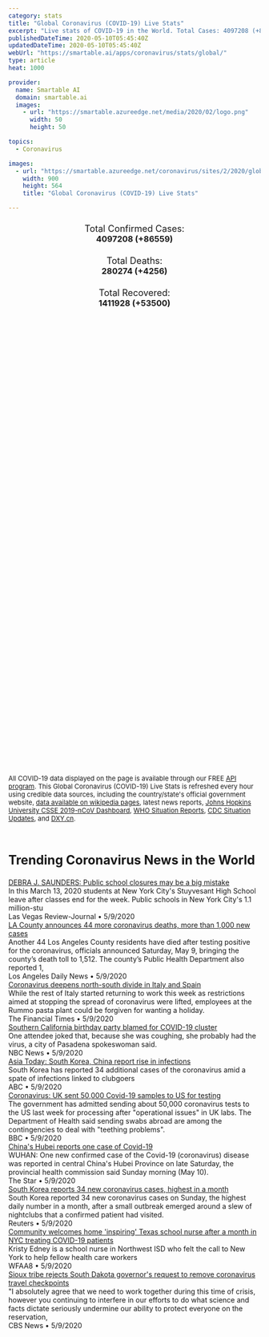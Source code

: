 ```yaml
---
category: stats
title: "Global Coronavirus (COVID-19) Live Stats"
excerpt: "Live stats of COVID-19 in the World. Total Cases: 4097208 (+86559), Deaths: 280274 (+4256), Recoveries: 1411928(+53500)."
publishedDateTime: 2020-05-10T05:45:40Z
updatedDateTime: 2020-05-10T05:45:40Z
webUrl: "https://smartable.ai/apps/coronavirus/stats/global/"
type: article
heat: 1000

provider:
  name: Smartable AI
  domain: smartable.ai
  images:
    - url: "https://smartable.azureedge.net/media/2020/02/logo.png"
      width: 50
      height: 50

topics:
  - Coronavirus

images:
  - url: "https://smartable.azureedge.net/coronavirus/sites/2/2020/global.jpg"
    width: 900
    height: 564
    title: "Global Coronavirus (COVID-19) Live Stats"

---
```

<div class="total-stats" style="text-align: center;">
    <h3>
	    <div style="font-size: 18px; font-weight: 400;">Total Confirmed Cases:</div>
	    4097208 (<span class='red'>+86559</span>)
    </h3>
    <h3>
	    <div style="font-size: 18px; font-weight: 400;">Total Deaths:</div>
	    280274 (<span class='red'>+4256</span>)
    </h3>
    <h3>
	    <div style="font-size: 18px; font-weight: 400;">Total Recovered:</div>
	    1411928 (<span class='green'>+53500</span>)
    </h3>
</div>

<script type="text/javascript" src="https://www.gstatic.com/charts/loader.js"></script>

<div id="time_series_chart" style="width: 100%; height: 400px;"></div>
<script type="text/javascript">
  google.charts.load('current', {'packages':['corechart']});
  google.charts.setOnLoadCallback(drawChart);
  function drawChart() {
    var data = google.visualization.arrayToDataTable([
      ['Date', 'Total Cases', 'Total Deaths', 'Total Recovered'],
      ['1/22/2020', 554, 17, 28],['1/23/2020', 653, 18, 30],['1/24/2020', 941, 26, 36],['1/25/2020', 1434, 42, 39],['1/26/2020', 2118, 56, 52],['1/27/2020', 2927, 82, 61],['1/28/2020', 5578, 131, 107],['1/29/2020', 6166, 133, 126],['1/30/2020', 8233, 171, 143],['1/31/2020', 9927, 213, 222],['2/1/2020', 12037, 259, 284],['2/2/2020', 16787, 362, 471],['2/3/2020', 19881, 426, 623],['2/4/2020', 23892, 492, 852],['2/5/2020', 27635, 564, 1121],['2/6/2020', 30794, 634, 1487],['2/7/2020', 34391, 719, 2011],['2/8/2020', 37120, 806, 2614],['2/9/2020', 40150, 906, 3244],['2/10/2020', 42762, 1013, 3944],['2/11/2020', 44802, 1113, 4683],['2/12/2020', 45221, 1118, 5151],['2/13/2020', 60368, 1371, 6295],['2/14/2020', 66885, 1523, 8054],['2/15/2020', 69030, 1666, 9395],['2/16/2020', 71224, 1770, 10865],['2/17/2020', 73258, 1868, 12583],['2/18/2020', 75136, 2007, 14352],['2/19/2020', 75639, 2122, 16121],['2/20/2020', 76197, 2247, 18178],['2/21/2020', 76819, 2251, 18890],['2/22/2020', 78572, 2458, 22886],['2/23/2020', 78958, 2469, 23394],['2/24/2020', 79561, 2629, 25228],['2/25/2020', 80406, 2708, 27906],['2/26/2020', 81379, 2770, 30387],['2/27/2020', 82736, 2814, 33280],['2/28/2020', 84102, 2872, 36714],['2/29/2020', 85999, 2941, 39785],['3/1/2020', 88356, 2996, 42719],['3/2/2020', 90293, 3085, 45605],['3/3/2020', 92824, 3160, 48231],['3/4/2020', 95097, 3254, 51173],['3/5/2020', 97859, 3348, 53799],['3/6/2020', 101759, 3460, 55867],['3/7/2020', 105796, 3558, 58361],['3/8/2020', 109758, 3802, 60714],['3/9/2020', 113471, 3988, 62514],['3/10/2020', 118139, 4262, 64406],['3/11/2020', 125774, 4611, 67010],['3/12/2020', 134155, 4976, 69079],['3/13/2020', 145731, 5436, 72505],['3/14/2020', 156873, 5839, 75893],['3/15/2020', 168668, 6516, 77708],['3/16/2020', 182807, 7171, 79832],['3/17/2020', 198674, 7989, 82706],['3/18/2020', 219190, 8966, 85729],['3/19/2020', 245687, 10047, 88425],['3/20/2020', 276386, 11419, 91929],['3/21/2020', 308268, 13073, 95621],['3/22/2020', 339251, 14721, 99048],['3/23/2020', 381628, 16555, 101556],['3/24/2020', 423197, 18924, 108468],['3/25/2020', 472164, 21316, 114588],['3/26/2020', 533644, 24090, 122334],['3/27/2020', 597501, 27375, 131107],['3/28/2020', 665002, 30854, 139541],['3/29/2020', 737292, 34525, 148096],['3/30/2020', 798302, 38268, 160899],['3/31/2020', 869454, 42725, 172531],['4/1/2020', 952771, 47787, 194713],['4/2/2020', 1031327, 53664, 211805],['4/3/2020', 1113671, 59390, 226513],['4/4/2020', 1194673, 65238, 246752],['4/5/2020', 1267735, 69973, 262634],['4/6/2020', 1338712, 75318, 284387],['4/7/2020', 1414326, 82609, 300646],['4/8/2020', 1500008, 88960, 328788],['4/9/2020', 1585405, 96185, 355165],['4/10/2020', 1680140, 103299, 377401],['4/11/2020', 1756993, 109372, 404474],['4/12/2020', 1854028, 114771, 435166],['4/13/2020', 1924537, 120225, 457636],['4/14/2020', 1999887, 127273, 493610],['4/15/2020', 2080939, 135079, 510922],['4/16/2020', 2176752, 143552, 548174],['4/17/2020', 2266531, 154821, 566644],['4/18/2020', 2343146, 161474, 593739],['4/19/2020', 2421344, 165969, 620803],['4/20/2020', 2495422, 171256, 647153],['4/21/2020', 2568640, 178042, 681610],['4/22/2020', 2646686, 184795, 708870],['4/23/2020', 2734566, 191441, 737543],['4/24/2020', 2832547, 197889, 786066],['4/25/2020', 2926221, 203740, 833231],['4/26/2020', 2999132, 207389, 877022],['4/27/2020', 3069410, 212101, 916866],['4/28/2020', 3144395, 218224, 952107],['4/29/2020', 3223810, 228560, 995771],['4/30/2020', 3309963, 234269, 1033606],['5/1/2020', 3393481, 239302, 1070466],['5/2/2020', 3483205, 244858, 1110695],['5/3/2020', 3564075, 248556, 1142380],['5/4/2020', 3640979, 252726, 1183660],['5/5/2020', 3721548, 258245, 1218567],['5/6/2020', 3816803, 264918, 1277832],['5/7/2020', 3913723, 270537, 1317352],['5/8/2020', 4010649, 276018, 1358428],['5/9/2020', 4097208, 280274, 1411928],
    ]);
    var options = {
      curveType: 'none',
      chartArea: {'width': '80%', 'height': '80%'},
      legend: { position: 'top' },
      lineWidth: 5,
      colors: ['#f60109', '#444444', '#81B71F']
    };
    var chart = new google.visualization.LineChart(document.getElementById('time_series_chart'));
    chart.draw(data, options);
  }
</script>

<div id="geo_chart" style="width: 100%; height: 500px;"></div>
<script type="text/javascript">
  google.charts.load('current', {
    'packages':['geochart'],
    'mapsApiKey': 'AIzaSyDk1HhVhLaveyKrUhhHZ5YwzIpEcbdal6U'
  });
  google.charts.setOnLoadCallback(drawRegionsMap);
  function drawRegionsMap() {
    var data = google.visualization.arrayToDataTable([
      ['Location', 'Total Cases', 'Total Deaths'],
      ["Afghanistan", 4033, 115],["Albania", 856, 31],["Algeria", 5558, 494],["Andorra", 754, 48],["Angola", 43, 2],["Anguilla", 3, 0],["Antigua and Barbuda", 25, 3],["Argentina", 5776, 300],["Armenia", 3175, 44],["Aruba", 101, 3],["Australia", 6939, 97],["Austria", 15833, 615],["Azerbaijan", 2422, 31],["Bahamas", 92, 11],["Bahrain", 4774, 8],["Bangladesh", 13770, 214],["Barbados", 84, 7],["Belarus", 22052, 126],["Belgium", 52596, 8581],["Belize", 18, 2],["Benin", 284, 2],["Bermuda", 118, 7],["Bhutan", 7, 0],["Bolivia", 2437, 114],["Bosnia and Herzegovina", 2090, 102],["Botswana", 23, 1],["Brazil", 156061, 10656],["British Virgin Islands", 7, 1],["Brunei", 141, 1],["Bulgaria", 1921, 90],["Burkina Faso", 748, 48],["Burma", 178, 6],["Cabo Verde", 236, 2],["Cambodia", 122, 0],["Cameroon", 2274, 108],["Canada", 68920, 4823],["Cape Verde", 1, 0],["CAR", 1, 0],["Cayman Islands", 81, 1],["Central African Republic", 143, 0],["Chad", 322, 31],["Channel Islands", 545, 41],["Chile", 27219, 304],["China", 83992, 4637],["Colombia", 10495, 445],["Costa Rica", 780, 6],["Cote d'Ivoire", 1667, 21],["Croatia", 2176, 87],["Cruise Ship: Diamond Princess", 712, 13],["Cuba", 1754, 74],["Curacao", 16, 1],["Cyprus", 892, 15],["Czechia", 8095, 276],["Democratic Republic of the Congo", 937, 39],["Denmark", 10319, 526],["Djibouti", 1189, 3],["Dominica", 16, 0],["Dominican Republic", 9882, 385],["East Timor", 1, 0],["Ecuador", 30298, 1717],["Egypt", 8964, 514],["El Salvador", 889, 17],["Equatorial Guinea", 439, 4],["Eritrea", 39, 0],["Estonia", 1733, 60],["Eswatini", 163, 2],["Ethiopia", 210, 5],["Faeroe Islands", 187, 0],["Faroe Islands", 187, 0],["Fench Guiana", 5, 0],["Fiji", 18, 0],["Finland", 5880, 265],["France", 176658, 26310],["French Guiana", 144, 1],["French Polynesia", 60, 0],["Gabon", 661, 8],["Gambia", 20, 1],["Georgia", 626, 10],["Germany", 171324, 7549],["Ghana", 4263, 22],["Gibraltar", 146, 0],["Greece", 2710, 151],["Greenland", 11, 0],["Grenada", 21, 0],["Guadeloupe", 154, 13],["United States", 1337621, 79660],["Guatemala", 967, 24],["Guernsey", 1, 0],["Guinea", 2042, 11],["Guinea-Bissau", 641, 3],["Guyana", 97, 10],["Haiti", 151, 12],["Holy See", 12, 0],["Honduras", 1830, 108],["Hungary", 3213, 405],["Iceland", 1801, 10],["India", 62939, 2109],["Indonesia", 13645, 959],["Iran", 106220, 6589],["Iraq", 2679, 107],["Ireland", 22760, 1446],["Isle of Man", 329, 23],["Israel", 16454, 247],["Italy", 218268, 30395],["Jamaica", 498, 9],["Japan", 15663, 607],["Jersey", 2, 0],["Jordan", 522, 9],["Kazakhstan", 4975, 31],["Kenya", 649, 30],["Kosovo", 862, 28],["Kuwait", 7623, 49],["Kyrgyzstan", 1002, 12],["Laos", 19, 0],["Latvia", 930, 18],["Lebanon", 809, 26],["Liberia", 199, 20],["Libya", 64, 3],["Liechtenstein", 82, 1],["Lithuania", 1444, 49],["Luxembourg", 3877, 101],["Madagascar", 193, 0],["Malaysia", 6589, 108],["Maldives", 790, 3],["Mali", 692, 37],["Malta", 490, 5],["Martinique", 186, 14],["Mauritania", 8, 1],["Mauritius", 334, 10],["Mayotte", 988, 11],["Mexico", 33460, 3353],["Moldova", 4867, 161],["Monaco", 96, 4],["Mongolia", 42, 0],["Montenegro", 324, 8],["Montserrat", 11, 1],["Morocco", 5910, 186],["Mozambique", 87, 0],["MS Zaandam", 9, 2],["Myanmar", 178, 6],["Namibia", 16, 0],["Nepal", 110, 0],["Netherlands", 42382, 5422],["New Caledonia", 18, 0],["New Zealand", 1494, 21],["Nicaragua", 16, 5],["Niger", 815, 45],["Nigeria", 4151, 128],["North Macedonia", 1622, 91],["Norway", 8099, 219],["Oman", 3224, 17],["Pakistan", 29465, 639],["Palestine", 375, 4],["Panama", 8282, 237],["Papua New Guinea", 8, 0],["Paraguay", 689, 10],["Peru", 65015, 1814],["Philippines", 10610, 704],["Poland", 15651, 785],["Portugal", 27406, 1126],["Qatar", 21331, 13],["Republic of the Congo", 274, 10],["Reunion", 431, 0],["Romania", 15131, 939],["Russia", 198676, 1827],["Rwanda", 280, 0],["Saint Barthelemy", 6, 0],["Saint Kitts and Nevis", 15, 0],["Saint Lucia", 18, 0],["Saint Martin", 39, 3],["Saint Vincent and the Grenadines", 17, 0],["San Marino", 637, 41],["Saudi Arabia", 37136, 239],["Senegal", 1634, 17],["Serbia", 10032, 215],["Seychelles", 11, 0],["Singapore", 22460, 20],["Sint Maarten", 76, 15],["Slovakia", 1455, 26],["Slovenia", 1454, 101],["Somalia", 997, 48],["South Africa", 9420, 186],["South Korea", 10874, 256],["Spain", 262783, 26478],["Sri Lanka", 847, 9],["Sudan", 1164, 64],["Suriname", 10, 1],["Sweden", 25921, 3220],["Switzerland", 30251, 1830],["Syria", 47, 5],["Taiwan", 440, 6],["Tanzania", 509, 21],["Thailand", 3009, 56],["The Bahamas", 92, 11],["The Gambia", 20, 1],["Timor-Leste", 24, 0],["Togo", 153, 10],["Trinidad and Tobago", 116, 8],["Tunisia", 1032, 45],["Turkey", 137115, 3739],["Turks and Caicos", 12, 1],["Turks and Caicos Islands", 12, 1],["Uganda", 116, 0],["Ukraine", 14710, 376],["United Arab Emirates", 17417, 185],["United Kingdom", 215260, 31587],["Uruguay", 702, 18],["Uzbekistan", 2349, 10],["Venezuela", 402, 16],["Vietnam", 288, 0],["West Bank and Gaza", 495, 4],["Zambia", 252, 7],["Zimbabwe", 40, 4],["Sierra Leone", 291, 18],["Burundi", 15, 1],["Caribbean Netherlands", 6, 0],["Malawi", 56, 3],["Falkland Islands", 13, 0],["Western Sahara", 6, 0],["Saint Pierre Miquelon", 1, 0],["South Sudan", 120, 0],["Sao Tome and Principe", 208, 5],["Yemen", 34, 7],["Falkland Islands (Malvinas)", 13, 0],["Saint Pierre and Miquelon", 1, 0],["Tajikistan", 612, 20],["Comoros", 11, 1],
    ]);
    var options = {
      backgroundColor: {fill:'transparent',stroke:'#FFF' ,strokeWidth:0 }, 
      region: 'world', 
      resolution: 'countries',
      colorAxis: {
          colors: ['#ED9CA1', '#f60109', '#7A0109']
      }
    };
    var chart = new google.visualization.GeoChart(document.getElementById('geo_chart'));
    chart.draw(data, options);
  };
</script>

<div id="geo_table"></div>
<script type="text/javascript">
  google.charts.load('current', {'packages':['table']});
  google.charts.setOnLoadCallback(drawTable);
  function drawTable() {
    var data = new google.visualization.DataTable();
    data.addColumn('string', 'Location');
    data.addColumn('number', 'Total Cases');
    data.addColumn('number', 'New Cases');
    data.addColumn('number', 'Active Cases');
    data.addColumn('number', 'Total Deaths');
    data.addColumn('number', 'New Deaths');
    data.addColumn('number', 'Total Recovered');
    data.addRows([
      [{v:"Afghanistan", f:"Afghanistan"}, 4033, 255, 3416, 115, 6, 502],[{v:"Albania", f:"Albania"}, 856, 6, 198, 31, 0, 627],[{v:"Algeria", f:"Algeria"}, 5558, 189, 2518, 494, 6, 2546],[{v:"Andorra", f:"Andorra"}, 754, 2, 161, 48, 1, 545],[{v:"Angola", f:"Angola"}, 43, 0, 28, 2, 0, 13],[{v:"Anguilla", f:"Anguilla"}, 3, 0, 0, 0, 0, 3],[{v:"Antigua and Barbuda", f:"Antigua and Barbuda"}, 25, 0, 3, 3, 0, 19],[{v:"Argentina", f:"Argentina"}, 5776, 165, 3748, 300, 7, 1728],[{v:"Armenia", f:"Armenia"}, 3175, 146, 1864, 44, 1, 1267],[{v:"Aruba", f:"Aruba"}, 101, 0, 9, 3, 0, 89],[{v:"Australia", f:"<a href='https://smartable.ai/apps/coronavirus/stats/australia/'>Australia</a>"}, 6939, 12, 680, 97, 0, 6162],[{v:"Austria", f:"Austria"}, 15833, 59, 1290, 615, 1, 13928],[{v:"Azerbaijan", f:"Azerbaijan"}, 2422, 143, 771, 31, 3, 1620],[{v:"Bahamas", f:"Bahamas"}, 92, 0, 44, 11, 0, 37],[{v:"Bahrain", f:"Bahrain"}, 4774, 330, 2711, 8, 0, 2055],[{v:"Bangladesh", f:"Bangladesh"}, 13770, 636, 11142, 214, 8, 2414],[{v:"Barbados", f:"Barbados"}, 84, 1, 20, 7, 0, 57],[{v:"Belarus", f:"Belarus"}, 22052, 951, 15876, 126, 5, 6050],[{v:"Belgium", f:"Belgium"}, 52596, 585, 30604, 8581, 60, 13411],[{v:"Belize", f:"Belize"}, 18, 0, 0, 2, 0, 16],[{v:"Benin", f:"Benin"}, 284, 42, 220, 2, 0, 62],[{v:"Bermuda", f:"Bermuda"}, 118, 0, 47, 7, 0, 64],[{v:"Bhutan", f:"Bhutan"}, 7, 0, 2, 0, 0, 5],[{v:"Bolivia", f:"Bolivia"}, 2437, 171, 2065, 114, 8, 258],[{v:"Bosnia and Herzegovina", f:"Bosnia and Herzegovina"}, 2090, 20, 929, 102, 4, 1059],[{v:"Botswana", f:"Botswana"}, 23, 0, 10, 1, 0, 12],[{v:"Brazil", f:"Brazil"}, 156061, 9167, 83720, 10656, 639, 61685],[{v:"British Virgin Islands", f:"British Virgin Islands"}, 7, 0, 2, 1, 0, 4],[{v:"Brunei", f:"Brunei"}, 141, 0, 8, 1, 0, 132],[{v:"Bulgaria", f:"Bulgaria"}, 1921, 10, 1409, 90, 2, 422],[{v:"Burkina Faso", f:"Burkina Faso"}, 748, 4, 131, 48, 0, 569],[{v:"Burma", f:"Burma"}, 178, 1, 104, 6, 0, 68],[{v:"Cabo Verde", f:"Cabo Verde"}, 236, 6, 178, 2, 0, 56],[{v:"Cambodia", f:"Cambodia"}, 122, 0, 2, 0, 0, 120],[{v:"Cameroon", f:"Cameroon"}, 2274, 7, 934, 108, 0, 1232],[{v:"Canada", f:"<a href='https://smartable.ai/apps/coronavirus/stats/canada/'>Canada</a>"}, 68920, 1244, 55887, 4823, 126, 8210],[{v:"Cape Verde", f:"Cape Verde"}, 1, 0, 1, 0, 0, 0],[{v:"CAR", f:"CAR"}, 1, 0, 1, 0, 0, 0],[{v:"Cayman Islands", f:"Cayman Islands"}, 81, 0, 39, 1, 0, 41],[{v:"Central African Republic", f:"Central African Republic"}, 143, 0, 133, 0, 0, 10],[{v:"Chad", f:"Chad"}, 322, 62, 238, 31, 3, 53],[{v:"Channel Islands", f:"Channel Islands"}, 545, 0, 57, 41, 0, 447],[{v:"Chile", f:"Chile"}, 27219, 1247, 14248, 304, 10, 12667],[{v:"China", f:"<a href='https://smartable.ai/apps/coronavirus/stats/china/'>China</a>"}, 83992, 15, 0, 4637, 0, 79970],[{v:"Colombia", f:"Colombia"}, 10495, 444, 7481, 445, 17, 2569],[{v:"Costa Rica", f:"Costa Rica"}, 780, 7, 294, 6, 0, 480],[{v:"Cote d'Ivoire", f:"Cote d'Ivoire"}, 1667, 65, 877, 21, 1, 769],[{v:"Croatia", f:"Croatia"}, 2176, 15, 363, 87, 1, 1726],[{v:"Cruise Ship: Diamond Princess", f:"Cruise Ship: Diamond Princess"}, 712, 0, 54, 13, 0, 645],[{v:"Cuba", f:"Cuba"}, 1754, 13, 540, 74, 0, 1140],[{v:"Curacao", f:"Curacao"}, 16, 0, 1, 1, 0, 14],[{v:"Cyprus", f:"Cyprus"}, 892, 1, 476, 15, 0, 401],[{v:"Czechia", f:"Czechia"}, 8095, 18, 3372, 276, 3, 4447],[{v:"Democratic Republic of the Congo", f:"Democratic Republic of the Congo"}, 937, 0, 768, 39, 0, 130],[{v:"Denmark", f:"Denmark"}, 10319, 101, 1700, 526, 4, 8093],[{v:"Djibouti", f:"Djibouti"}, 1189, 54, 352, 3, 0, 834],[{v:"Dominica", f:"Dominica"}, 16, 0, 2, 0, 0, 14],[{v:"Dominican Republic", f:"Dominican Republic"}, 9882, 506, 6913, 385, 5, 2584],[{v:"East Timor", f:"East Timor"}, 1, 0, 1, 0, 0, 0],[{v:"Ecuador", f:"Ecuador"}, 30298, 0, 25148, 1717, 13, 3433],[{v:"Egypt", f:"Egypt"}, 8964, 488, 6448, 514, 11, 2002],[{v:"El Salvador", f:"El Salvador"}, 889, 105, 579, 17, 1, 293],[{v:"Equatorial Guinea", f:"Equatorial Guinea"}, 439, 0, 422, 4, 0, 13],[{v:"Eritrea", f:"Eritrea"}, 39, 0, 2, 0, 0, 37],[{v:"Estonia", f:"Estonia"}, 1733, 8, 926, 60, 4, 747],[{v:"Eswatini", f:"Eswatini"}, 163, 4, 147, 2, 0, 14],[{v:"Ethiopia", f:"Ethiopia"}, 210, 16, 108, 5, 1, 97],[{v:"Faeroe Islands", f:"Faeroe Islands"}, 187, 0, 0, 0, 0, 187],[{v:"Faroe Islands", f:"Faroe Islands"}, 187, 0, 0, 0, 0, 187],[{v:"Fench Guiana", f:"Fench Guiana"}, 5, 0, 5, 0, 0, 0],[{v:"Fiji", f:"Fiji"}, 18, 0, 4, 0, 0, 14],[{v:"Finland", f:"Finland"}, 5880, 142, 1615, 265, 5, 4000],[{v:"France", f:"<a href='https://smartable.ai/apps/coronavirus/stats/france/'>France</a>"}, 176658, 579, 94310, 26310, 80, 56038],[{v:"French Guiana", f:"French Guiana"}, 144, 3, 21, 1, 0, 122],[{v:"French Polynesia", f:"French Polynesia"}, 60, 0, 4, 0, 0, 56],[{v:"Gabon", f:"Gabon"}, 661, 41, 543, 8, 0, 110],[{v:"Gambia", f:"Gambia"}, 20, 0, 10, 1, 0, 9],[{v:"Georgia", f:"<a href='https://smartable.ai/apps/coronavirus/stats/us-ga/'>Georgia</a>"}, 626, 3, 319, 10, 0, 297],[{v:"Germany", f:"<a href='https://smartable.ai/apps/coronavirus/stats/germany/'>Germany</a>"}, 171324, 736, 20475, 7549, 39, 143300],[{v:"Ghana", f:"Ghana"}, 4263, 251, 3863, 22, 4, 378],[{v:"Gibraltar", f:"Gibraltar"}, 146, 0, 4, 0, 0, 142],[{v:"Greece", f:"Greece"}, 2710, 19, 1185, 151, 1, 1374],[{v:"Greenland", f:"Greenland"}, 11, 0, 0, 0, 0, 11],[{v:"Grenada", f:"Grenada"}, 21, 0, 8, 0, 0, 13],[{v:"Guadeloupe", f:"Guadeloupe"}, 154, 0, 37, 13, 0, 104],[{v:"United States", f:"<a href='https://smartable.ai/apps/coronavirus/stats/us/'>United States</a>"}, 1337621, 24630, 1029412, 79660, 1482, 228549],[{v:"Guatemala", f:"Guatemala"}, 967, 67, 839, 24, 0, 104],[{v:"Guernsey", f:"Guernsey"}, 1, 0, 1, 0, 0, 0],[{v:"Guinea", f:"Guinea"}, 2042, 33, 1333, 11, 0, 698],[{v:"Guinea-Bissau", f:"Guinea-Bissau"}, 641, 47, 613, 3, 1, 25],[{v:"Guyana", f:"Guyana"}, 97, 3, 52, 10, 0, 35],[{v:"Haiti", f:"Haiti"}, 151, 5, 122, 12, 0, 17],[{v:"Holy See", f:"Holy See"}, 12, 0, 10, 0, 0, 2],[{v:"Honduras", f:"Honduras"}, 1830, 59, 1527, 108, 1, 195],[{v:"Hungary", f:"Hungary"}, 3213, 0, 1904, 405, 0, 904],[{v:"Iceland", f:"Iceland"}, 1801, 0, 18, 10, 0, 1773],[{v:"India", f:"<a href='https://smartable.ai/apps/coronavirus/stats/india/'>India</a>"}, 62939, 3174, 41472, 2109, 123, 19358],[{v:"Indonesia", f:"Indonesia"}, 13645, 533, 10079, 959, 16, 2607],[{v:"Iran", f:"<a href='https://smartable.ai/apps/coronavirus/stats/iran/'>Iran</a>"}, 106220, 1529, 14567, 6589, 48, 85064],[{v:"Iraq", f:"Iraq"}, 2679, 76, 870, 107, 3, 1702],[{v:"Ireland", f:"Ireland"}, 22760, 219, 4204, 1446, 17, 17110],[{v:"Isle of Man", f:"Isle of Man"}, 329, 0, 35, 23, 0, 271],[{v:"Israel", f:"Israel"}, 16454, 18, 4831, 247, 2, 11376],[{v:"Italy", f:"<a href='https://smartable.ai/apps/coronavirus/stats/italy/'>Italy</a>"}, 218268, 1083, 84842, 30395, 194, 103031],[{v:"Jamaica", f:"Jamaica"}, 498, 8, 411, 9, 0, 78],[{v:"Japan", f:"<a href='https://smartable.ai/apps/coronavirus/stats/japan/'>Japan</a>"}, 15663, 88, 9150, 607, 17, 5906],[{v:"Jersey", f:"Jersey"}, 2, 0, 2, 0, 0, 0],[{v:"Jordan", f:"Jordan"}, 522, 14, 126, 9, 0, 387],[{v:"Kazakhstan", f:"Kazakhstan"}, 4975, 141, 3168, 31, 0, 1776],[{v:"Kenya", f:"Kenya"}, 649, 28, 412, 30, 1, 207],[{v:"Kosovo", f:"Kosovo"}, 862, 1, 212, 28, 1, 622],[{v:"Kuwait", f:"Kuwait"}, 7623, 415, 4952, 49, 2, 2622],[{v:"Kyrgyzstan", f:"Kyrgyzstan"}, 1002, 71, 315, 12, 0, 675],[{v:"Laos", f:"Laos"}, 19, 0, 6, 0, 0, 13],[{v:"Latvia", f:"Latvia"}, 930, 2, 448, 18, 0, 464],[{v:"Lebanon", f:"Lebanon"}, 809, 13, 549, 26, 0, 234],[{v:"Liberia", f:"Liberia"}, 199, 0, 100, 20, 0, 79],[{v:"Libya", f:"Libya"}, 64, 0, 37, 3, 0, 24],[{v:"Liechtenstein", f:"Liechtenstein"}, 82, 0, 26, 1, 0, 55],[{v:"Lithuania", f:"Lithuania"}, 1444, 8, 567, 49, 0, 828],[{v:"Luxembourg", f:"Luxembourg"}, 3877, 6, 226, 101, 1, 3550],[{v:"Madagascar", f:"Madagascar"}, 193, 0, 92, 0, 0, 101],[{v:"Malaysia", f:"Malaysia"}, 6589, 54, 1552, 108, 1, 4929],[{v:"Maldives", f:"Maldives"}, 790, 46, 758, 3, 0, 29],[{v:"Mali", f:"Mali"}, 692, 24, 357, 37, 2, 298],[{v:"Malta", f:"Malta"}, 490, 1, 58, 5, 0, 427],[{v:"Martinique", f:"Martinique"}, 186, 0, 89, 14, 0, 83],[{v:"Mauritania", f:"Mauritania"}, 8, 0, 1, 1, 0, 6],[{v:"Mauritius", f:"Mauritius"}, 334, 0, 4, 10, 0, 320],[{v:"Mayotte", f:"Mayotte"}, 988, 134, 485, 11, 1, 492],[{v:"Mexico", f:"Mexico"}, 33460, 1938, 8283, 3353, 193, 21824],[{v:"Moldova", f:"Moldova"}, 4867, 139, 2781, 161, 11, 1925],[{v:"Monaco", f:"Monaco"}, 96, 1, 10, 4, 0, 82],[{v:"Mongolia", f:"Mongolia"}, 42, 0, 28, 0, 0, 14],[{v:"Montenegro", f:"Montenegro"}, 324, 0, 42, 8, 0, 274],[{v:"Montserrat", f:"Montserrat"}, 11, 0, 2, 1, 0, 8],[{v:"Morocco", f:"Morocco"}, 5910, 199, 3263, 186, 0, 2461],[{v:"Mozambique", f:"Mozambique"}, 87, 5, 53, 0, 0, 34],[{v:"MS Zaandam", f:"MS Zaandam"}, 9, 0, 7, 2, 0, 0],[{v:"Myanmar", f:"Myanmar"}, 178, 1, 104, 6, 0, 68],[{v:"Namibia", f:"Namibia"}, 16, 0, 6, 0, 0, 10],[{v:"Nepal", f:"Nepal"}, 110, 1, 79, 0, 0, 31],[{v:"Netherlands", f:"<a href='https://smartable.ai/apps/coronavirus/stats/netherlands/'>Netherlands</a>"}, 42382, 289, 36710, 5422, 63, 250],[{v:"New Caledonia", f:"New Caledonia"}, 18, 0, 0, 0, 0, 18],[{v:"New Zealand", f:"New Zealand"}, 1494, 2, 102, 21, 0, 1371],[{v:"Nicaragua", f:"Nicaragua"}, 16, 0, 4, 5, 0, 7],[{v:"Niger", f:"Niger"}, 815, 20, 153, 45, 1, 617],[{v:"Nigeria", f:"Nigeria"}, 4151, 239, 3278, 128, 11, 745],[{v:"North Macedonia", f:"North Macedonia"}, 1622, 36, 419, 91, 1, 1112],[{v:"Norway", f:"Norway"}, 8099, 29, 7848, 219, 1, 32],[{v:"Oman", f:"Oman"}, 3224, 112, 2139, 17, 1, 1068],[{v:"Pakistan", f:"Pakistan"}, 29465, 1991, 20803, 639, 21, 8023],[{v:"Palestine", f:"Palestine"}, 375, 0, 143, 4, 0, 228],[{v:"Panama", f:"Panama"}, 8282, 212, 3544, 237, 6, 4501],[{v:"Papua New Guinea", f:"Papua New Guinea"}, 8, 0, 0, 0, 0, 8],[{v:"Paraguay", f:"Paraguay"}, 689, 126, 524, 10, 0, 155],[{v:"Peru", f:"Peru"}, 65015, 3168, 42955, 1814, 100, 20246],[{v:"Philippines", f:"Philippines"}, 10610, 147, 8064, 704, 8, 1842],[{v:"Poland", f:"Poland"}, 15651, 285, 9429, 785, 9, 5437],[{v:"Portugal", f:"Portugal"}, 27406, 138, 23781, 1126, 12, 2499],[{v:"Qatar", f:"Qatar"}, 21331, 1130, 18869, 13, 1, 2449],[{v:"Republic of the Congo", f:"Republic of the Congo"}, 274, 0, 231, 10, 0, 33],[{v:"Reunion", f:"Reunion"}, 431, 4, 77, 0, 0, 354],[{v:"Romania", f:"Romania"}, 15131, 320, 7280, 939, 16, 6912],[{v:"Russia", f:"Russia"}, 198676, 10817, 164933, 1827, 104, 31916],[{v:"Rwanda", f:"Rwanda"}, 280, 7, 140, 0, 0, 140],[{v:"Saint Barthelemy", f:"Saint Barthelemy"}, 6, 0, 0, 0, 0, 6],[{v:"Saint Kitts and Nevis", f:"Saint Kitts and Nevis"}, 15, 0, 1, 0, 0, 14],[{v:"Saint Lucia", f:"Saint Lucia"}, 18, 0, 1, 0, 0, 17],[{v:"Saint Martin", f:"Saint Martin"}, 39, 1, 6, 3, 0, 30],[{v:"Saint Vincent and the Grenadines", f:"Saint Vincent and the Grenadines"}, 17, 0, 8, 0, 0, 9],[{v:"San Marino", f:"San Marino"}, 637, 14, 470, 41, 0, 126],[{v:"Saudi Arabia", f:"Saudi Arabia"}, 37136, 1704, 26753, 239, 10, 10144],[{v:"Senegal", f:"Senegal"}, 1634, 83, 974, 17, 4, 643],[{v:"Serbia", f:"Serbia"}, 10032, 89, 7085, 215, 6, 2732],[{v:"Seychelles", f:"Seychelles"}, 11, 0, 3, 0, 0, 8],[{v:"Singapore", f:"<a href='https://smartable.ai/apps/coronavirus/stats/singapore/'>Singapore</a>"}, 22460, 753, 20144, 20, 0, 2296],[{v:"Sint Maarten", f:"Sint Maarten"}, 76, 0, 15, 15, 1, 46],[{v:"Slovakia", f:"Slovakia"}, 1455, 0, 510, 26, 0, 919],[{v:"Slovenia", f:"Slovenia"}, 1454, 4, 1098, 101, 1, 255],[{v:"Somalia", f:"Somalia"}, 997, 69, 839, 48, 4, 110],[{v:"South Africa", f:"South Africa"}, 9420, 525, 5251, 186, 8, 3983],[{v:"South Korea", f:"<a href='https://smartable.ai/apps/coronavirus/stats/south-korea/'>South Korea</a>"}, 10874, 34, 1008, 256, 0, 9610],[{v:"Spain", f:"<a href='https://smartable.ai/apps/coronavirus/stats/spain/'>Spain</a>"}, 262783, 2666, 63148, 26478, 179, 173157],[{v:"Sri Lanka", f:"Sri Lanka"}, 847, 12, 578, 9, 0, 260],[{v:"Sudan", f:"Sudan"}, 1164, 53, 981, 64, 5, 119],[{v:"Suriname", f:"Suriname"}, 10, 0, 0, 1, 0, 9],[{v:"Sweden", f:"<a href='https://smartable.ai/apps/coronavirus/stats/sweden/'>Sweden</a>"}, 25921, 656, 17730, 3220, 45, 4971],[{v:"Switzerland", f:"<a href='https://smartable.ai/apps/coronavirus/stats/switzerland/'>Switzerland</a>"}, 30251, 44, 2021, 1830, 7, 26400],[{v:"Syria", f:"Syria"}, 47, 0, 13, 5, 0, 29],[{v:"Taiwan", f:"Taiwan"}, 440, 0, 73, 6, 0, 361],[{v:"Tanzania", f:"Tanzania"}, 509, 0, 305, 21, 0, 183],[{v:"Thailand", f:"Thailand"}, 3009, 5, 159, 56, 0, 2794],[{v:"The Bahamas", f:"The Bahamas"}, 92, 0, 44, 11, 0, 37],[{v:"The Gambia", f:"The Gambia"}, 20, 0, 10, 1, 0, 9],[{v:"Timor-Leste", f:"Timor-Leste"}, 24, 0, 3, 0, 0, 21],[{v:"Togo", f:"Togo"}, 153, 8, 56, 10, 0, 87],[{v:"Trinidad and Tobago", f:"Trinidad and Tobago"}, 116, 0, 4, 8, 0, 104],[{v:"Tunisia", f:"Tunisia"}, 1032, 2, 327, 45, 0, 660],[{v:"Turkey", f:"Turkey"}, 137115, 1546, 43896, 3739, 50, 89480],[{v:"Turks and Caicos", f:"Turks and Caicos"}, 12, 0, 3, 1, 0, 8],[{v:"Turks and Caicos Islands", f:"Turks and Caicos Islands"}, 12, 0, 3, 1, 0, 8],[{v:"Uganda", f:"Uganda"}, 116, 15, 61, 0, 0, 55],[{v:"Ukraine", f:"Ukraine"}, 14710, 515, 11425, 376, 15, 2909],[{v:"United Arab Emirates", f:"United Arab Emirates"}, 17417, 624, 12937, 185, 11, 4295],[{v:"United Kingdom", f:"<a href='https://smartable.ai/apps/coronavirus/stats/uk/'>United Kingdom</a>"}, 215260, 3896, 183329, 31587, 346, 344],[{v:"Uruguay", f:"Uruguay"}, 702, 8, 171, 18, 0, 513],[{v:"Uzbekistan", f:"Uzbekistan"}, 2349, 13, 493, 10, 0, 1846],[{v:"Venezuela", f:"Venezuela"}, 402, 14, 196, 16, 0, 190],[{v:"Vietnam", f:"Vietnam"}, 288, 0, 47, 0, 0, 241],[{v:"West Bank and Gaza", f:"West Bank and Gaza"}, 495, 0, 263, 4, 0, 228],[{v:"Zambia", f:"Zambia"}, 252, 85, 133, 7, 3, 112],[{v:"Zimbabwe", f:"Zimbabwe"}, 40, 0, 27, 4, 0, 9],[{v:"Sierra Leone", f:"Sierra Leone"}, 291, 34, 215, 18, 1, 58],[{v:"Burundi", f:"Burundi"}, 15, 0, 7, 1, 0, 7],[{v:"Caribbean Netherlands", f:"Caribbean Netherlands"}, 6, 0, 6, 0, 0, 0],[{v:"Malawi", f:"Malawi"}, 56, 13, 39, 3, 0, 14],[{v:"Falkland Islands", f:"Falkland Islands"}, 13, 0, 0, 0, 0, 13],[{v:"Western Sahara", f:"Western Sahara"}, 6, 0, 1, 0, 0, 5],[{v:"Saint Pierre Miquelon", f:"Saint Pierre Miquelon"}, 1, 0, 1, 0, 0, 0],[{v:"South Sudan", f:"South Sudan"}, 120, 0, 118, 0, 0, 2],[{v:"Sao Tome and Principe", f:"Sao Tome and Principe"}, 208, 0, 199, 5, 0, 4],[{v:"Yemen", f:"Yemen"}, 34, 0, 26, 7, 0, 1],[{v:"Falkland Islands (Malvinas)", f:"Falkland Islands (Malvinas)"}, 13, 0, 0, 0, 0, 13],[{v:"Saint Pierre and Miquelon", f:"Saint Pierre and Miquelon"}, 1, 0, 1, 0, 0, 0],[{v:"Tajikistan", f:"Tajikistan"}, 612, 90, 592, 20, 8, 0],[{v:"Comoros", f:"Comoros"}, 11, 3, 10, 1, 0, 0],
    ]);
    data.setProperty(0, 0, 'style', 'min-width:100px');
    var table = new google.visualization.Table(document.getElementById('geo_table'));
    table.draw(data, {allowHtml: true, sortColumn: 2, sortAscending: false, width: '660px', height: '100%'});
  }
</script>

<span style="font-size: 13px">All COVID-19 data displayed on the page is available through our FREE <a href="https://developer.smartable.ai">API program</a>. This Global Coronavirus (COVID-19) Live Stats is refreshed every hour using credible data sources, including the country/state's official government website, <a href="https://en.wikipedia.org/wiki/2019%E2%80%9320_coronavirus_pandemic" target="_blank">data available on wikipedia pages</a>, latest news reports, <a href="https://systems.jhu.edu/research/public-health/ncov/" target="_blank">Johns Hopkins University CSSE 2019-nCoV Dashboard</a>, <a href="https://www.who.int/emergencies/diseases/novel-coronavirus-2019/situation-reports" target="_blank">WHO Situation Reports</a>, <a href="https://www.cdc.gov/coronavirus/2019-ncov/index.html" target="_blank">CDC Situation Updates</a>, and <a href="https://ncov.dxy.cn/ncovh5/view/pneumonia" target="_blank">DXY.cn</a>.</span>


<h2 id="news" class="center" style="margin-top: 60px; font-size: 25px;">Trending Coronavirus News in the World</h2>
<div class="row">
<div class="col-md-6 col-sm-12">
  <div class="content-card">
	<a href="https://www.reviewjournal.com/opinion/opinion-columns/debra-saunders/debra-j-saunders-public-school-closures-may-be-a-big-mistake-2024988/"><div class="card-image" style="background-image: url(https://www.reviewjournal.com/wp-content/uploads/2020/05/13720800_web1_cmyk_13622881-f3b139580d224e70912de143d76901f4.jpg?w=600)"></div></a>
	<div class="content">
		<div class="card-title"><a href="https://www.reviewjournal.com/opinion/opinion-columns/debra-saunders/debra-j-saunders-public-school-closures-may-be-a-big-mistake-2024988/">DEBRA J. SAUNDERS: Public school closures may be a big mistake</a></div>
		<div class="card-excerpt">In this March 13, 2020  students at New York City's Stuyvesant High School leave after classes end for the week. Public schools in New York City's 1.1 million-stu</div>
		<div class="card-meta">
			<span class="card-provider">Las Vegas Review-Journal</span> • <span class="card-date">5/9/2020</span>
		</div>
	</div>
  </div>
</div>
<div class="col-md-6 col-sm-12">
  <div class="content-card">
	<a href="https://www.dailynews.com/2020/05/09/la-county-announces-44-more-coronavirus-deaths-more-than-1000-new-cases/"><div class="card-image" style="background-image: url(https://www.dailynews.com/wp-content/uploads/2020/05/LDN-L-VIRUS-LA-0313-01-SR-1.jpg?w=1024&h=682)"></div></a>
	<div class="content">
		<div class="card-title"><a href="https://www.dailynews.com/2020/05/09/la-county-announces-44-more-coronavirus-deaths-more-than-1000-new-cases/">LA County announces 44 more coronavirus deaths, more than 1,000 new cases</a></div>
		<div class="card-excerpt">Another 44 Los Angeles County residents have died after testing positive for the coronavirus, officials announced Saturday, May 9, bringing the county’s death toll to 1,512. The county’s Public Health Department also reported 1,</div>
		<div class="card-meta">
			<span class="card-provider">Los Angeles Daily News</span> • <span class="card-date">5/9/2020</span>
		</div>
	</div>
  </div>
</div>
<div class="col-md-6 col-sm-12">
  <div class="content-card">
	<a href="https://www.ft.com/content/6c2ad256-9452-4480-9d98-2444b07675d4"><div class="card-image" style="background-image: url(https://www.ft.com/__origami/service/image/v2/images/raw/https%3A%2F%2Fd1e00ek4ebabms.cloudfront.net%2Fproduction%2F8e4ceb41-68fe-4f0b-b74b-87500afd027b.jpg?source=google-amp&fit=scale-down&width=500)"></div></a>
	<div class="content">
		<div class="card-title"><a href="https://www.ft.com/content/6c2ad256-9452-4480-9d98-2444b07675d4">Coronavirus deepens north-south divide in Italy and Spain</a></div>
		<div class="card-excerpt">While the rest of Italy started returning to work this week as restrictions aimed at stopping the spread of coronavirus were lifted, employees at the Rummo pasta plant could be forgiven for wanting a holiday.</div>
		<div class="card-meta">
			<span class="card-provider">The Financial Times</span> • <span class="card-date">5/9/2020</span>
		</div>
	</div>
  </div>
</div>
<div class="col-md-6 col-sm-12">
  <div class="content-card">
	<a href="https://www.nbcnews.com/news/us-news/southern-california-birthday-party-blamed-covid-19-cluster-n1203821"><div class="card-image" style="background-image: url(https://media3.s-nbcnews.com/i/newscms/2020_19/3343826/200509-pasadena-al-1700_11d43d196d0261a8dea45051909d77e1.jpg)"></div></a>
	<div class="content">
		<div class="card-title"><a href="https://www.nbcnews.com/news/us-news/southern-california-birthday-party-blamed-covid-19-cluster-n1203821">Southern California birthday party blamed for COVID-19 cluster</a></div>
		<div class="card-excerpt">One attendee joked that, because she was coughing, she probably had the virus, a city of Pasadena spokeswoman said.</div>
		<div class="card-meta">
			<span class="card-provider">NBC News</span> • <span class="card-date">5/9/2020</span>
		</div>
	</div>
  </div>
</div>
<div class="col-md-6 col-sm-12">
  <div class="content-card">
	<a href="https://abcnews.go.com/Health/wireStory/asia-today-south-korea-china-report-rise-infections-70601425"><div class="card-image" style="background-image: url(https://s.abcnews.com/images/Health/WireAP_f55b8e15c6aa41649bd791bbb67ce260_16x9_992.jpg)"></div></a>
	<div class="content">
		<div class="card-title"><a href="https://abcnews.go.com/Health/wireStory/asia-today-south-korea-china-report-rise-infections-70601425">Asia Today: South Korea, China report rise in infections</a></div>
		<div class="card-excerpt">South Korea has reported 34 additional cases of the coronavirus amid a spate of infections linked to clubgoers</div>
		<div class="card-meta">
			<span class="card-provider">ABC</span> • <span class="card-date">5/9/2020</span>
		</div>
	</div>
  </div>
</div>
<div class="col-md-6 col-sm-12">
  <div class="content-card">
	<a href="https://www.bbc.com/news/uk-52603566"><div class="card-image" style="background-image: url(https://ichef.bbci.co.uk/news/1024/cpsprodpb/F6CD/production/_112218136_gettyimages-1210981020.jpg)"></div></a>
	<div class="content">
		<div class="card-title"><a href="https://www.bbc.com/news/uk-52603566">Coronavirus: UK sent 50,000 Covid-19 samples to US for testing</a></div>
		<div class="card-excerpt">The government has admitted sending about 50,000 coronavirus tests to the US last week for processing after "operational issues" in UK labs. The Department of Health said sending swabs abroad are among the contingencies to deal with "teething problems".</div>
		<div class="card-meta">
			<span class="card-provider">BBC</span> • <span class="card-date">5/9/2020</span>
		</div>
	</div>
  </div>
</div>
<div class="col-md-6 col-sm-12">
  <div class="content-card">
	<a href="https://www.thestar.com.my/news/regional/2020/05/10/china039s-hubei-reports-one-case-of-covid-19"><div class="card-image" style="background-image: url(https://apicms.thestar.com.my/uploads/images/2020/05/10/675838.jpg)"></div></a>
	<div class="content">
		<div class="card-title"><a href="https://www.thestar.com.my/news/regional/2020/05/10/china039s-hubei-reports-one-case-of-covid-19">China's Hubei reports one case of Covid-19</a></div>
		<div class="card-excerpt">WUHAN: One new confirmed case of the Covid-19 (coronavirus) disease was reported in central China's Hubei Province on late Saturday, the provincial health commission said Sunday morning (May 10).</div>
		<div class="card-meta">
			<span class="card-provider">The Star</span> • <span class="card-date">5/9/2020</span>
		</div>
	</div>
  </div>
</div>
<div class="col-md-6 col-sm-12">
  <div class="content-card">
	<a href="https://www.reuters.com/article/us-health-coronavirus-southkorea-idUSKBN22M028"><div class="card-image" style="background-image: url(https://s2.reutersmedia.net/resources/r/?m=02&d=20200510&t=2&i=1518074993&w=&fh=545px&fw=&ll=&pl=&sq=&r=LYNXMPEG4902H)"></div></a>
	<div class="content">
		<div class="card-title"><a href="https://www.reuters.com/article/us-health-coronavirus-southkorea-idUSKBN22M028">South Korea reports 34 new coronavirus cases, highest in a month</a></div>
		<div class="card-excerpt">South Korea reported 34 new coronavirus cases on Sunday, the highest daily number in a month, after a small outbreak emerged around a slew of nightclubs that a confirmed patient had visited.</div>
		<div class="card-meta">
			<span class="card-provider">Reuters</span> • <span class="card-date">5/9/2020</span>
		</div>
	</div>
  </div>
</div>
<div class="col-md-6 col-sm-12">
  <div class="content-card">
	<a href="https://www.wfaa.com/article/news/health/coronavirus/community-welcomes-home-inspiring-texas-school-nurse-after-a-month-in-nyc-treating-covid-19-patients/287-8af704a8-348f-4f99-b7d5-d9a0af7dc965"><div class="card-image" style="background-image: url(https://media.wfaa.com/assets/WFAA/images/536b03f2-9f28-466f-9894-ed0db6acd342/536b03f2-9f28-466f-9894-ed0db6acd342_750x422.jpg)"></div></a>
	<div class="content">
		<div class="card-title"><a href="https://www.wfaa.com/article/news/health/coronavirus/community-welcomes-home-inspiring-texas-school-nurse-after-a-month-in-nyc-treating-covid-19-patients/287-8af704a8-348f-4f99-b7d5-d9a0af7dc965">Community welcomes home 'inspiring' Texas school nurse after a month in NYC treating COVID-19 patients</a></div>
		<div class="card-excerpt">Kristy Edney is a school nurse in Northwest ISD who felt the call to New York to help fellow health care workers</div>
		<div class="card-meta">
			<span class="card-provider">WFAA8</span> • <span class="card-date">5/9/2020</span>
		</div>
	</div>
  </div>
</div>
<div class="col-md-6 col-sm-12">
  <div class="content-card">
	<a href="https://www.cbsnews.com/news/sioux-tribe-rejects-south-dakota-governors-request-to-remove-coronavirus-checkpoints/"><div class="card-image" style="background-image: url(https://cbsnews1.cbsistatic.com/hub/i/r/2020/05/10/3310b480-c405-4866-971f-519f4f976a0a/thumbnail/1200x630/4bc8e2e6a5ce5c09e00c4e47979600e9/gettyimages-1189041682.jpg)"></div></a>
	<div class="content">
		<div class="card-title"><a href="https://www.cbsnews.com/news/sioux-tribe-rejects-south-dakota-governors-request-to-remove-coronavirus-checkpoints/">Sioux tribe rejects South Dakota governor's request to remove coronavirus travel checkpoints</a></div>
		<div class="card-excerpt">"I absolutely agree that we need to work together during this time of crisis, however you continuing to interfere in our efforts to do what science and facts dictate seriously undermine our ability to protect everyone on the reservation,</div>
		<div class="card-meta">
			<span class="card-provider">CBS News</span> • <span class="card-date">5/9/2020</span>
		</div>
	</div>
  </div>
</div>

</div>

